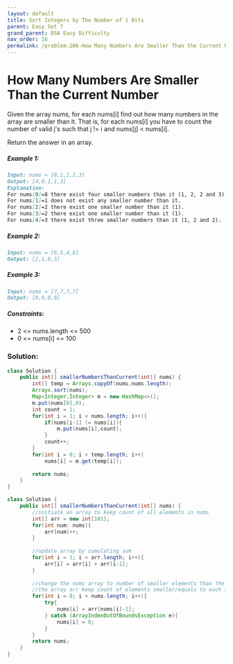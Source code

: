 ```yaml
---
layout: default
title: Sort Integers by The Number of 1 Bits
parent: Easy Set 7
grand_parent: DSA Easy Difficulty
nav_order: 16
permalink: /problem-206-How Many Numbers Are Smaller Than the Current Number/
---
```

# How Many Numbers Are Smaller Than the Current Number

Given the array nums, for each nums[i] find out how many numbers in the array are smaller than it. That is, for each nums[i] you have to count the number of valid j's such that j != i and nums[j] < nums[i].

Return the answer in an array.

##### Example 1:
```markdown
Input: nums = [8,1,2,2,3]
Output: [4,0,1,1,3]
Explanation:
For nums[0]=8 there exist four smaller numbers than it (1, 2, 2 and 3).
For nums[1]=1 does not exist any smaller number than it.
For nums[2]=2 there exist one smaller number than it (1).
For nums[3]=2 there exist one smaller number than it (1).
For nums[4]=3 there exist three smaller numbers than it (1, 2 and 2).
```
##### Example 2:
```markdown
Input: nums = [6,5,4,8]
Output: [2,1,0,3]
```
##### Example 3:
```markdown
Input: nums = [7,7,7,7]
Output: [0,0,0,0]
```
##### Constraints:
* 2 <= nums.length <= 500
* 0 <= nums[i] <= 100

### Solution:
```java
class Solution {
    public int[] smallerNumbersThanCurrent(int[] nums) {
        int[] temp = Arrays.copyOf(nums,nums.length);
        Arrays.sort(nums);
        Map<Integer,Integer> m = new HashMap<>();
        m.put(nums[0],0);
        int count = 1;
        for(int i = 1; i < nums.length; i++){
            if(nums[i-1] != nums[i]){
                m.put(nums[i],count);
            }
            count++;
        }
        for(int i = 0; i < temp.length; i++)
            nums[i] = m.get(temp[i]);
        
        return nums;
    }
}
```
```java
class Solution {
    public int[] smallerNumbersThanCurrent(int[] nums) {
        //initiate an array to keep count of all elements in nums
        int[] arr = new int[101];
        for(int num: nums){
            arr[num]++;
        }
        
        //update array by cumulating sum
        for(int i = 1; i < arr.length; i++){
            arr[i] = arr[i] + arr[i-1];
        }
        
        //change the nums array to number of smaller elements than the current number
        //the array arr keep count of elements smaller/equals to each index (element), so to find element smaller than current, look at previous index 
        for(int i = 0; i < nums.length; i++){
            try{
                nums[i] = arr[nums[i]-1];
            } catch (ArrayIndexOutOfBoundsException e){
                nums[i] = 0;
            }
        }
        return nums;
    }
}
```